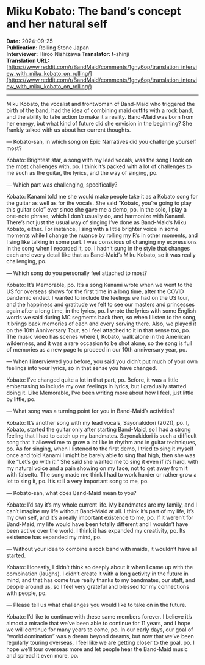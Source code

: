 ﻿# Miku Kobato: The band’s concept and her natural self

**Date:** 2024-09-25  
**Publication:** Rolling Stone Japan  
**Interviewer:** Hiroo Nishizawa  **Translator:** t-shinji  
**Translation URL:** [https://www.reddit.com/r/BandMaid/comments/1gny6op/translation_interview_with_miku_kobato_on_rolling/](https://www.reddit.com/r/BandMaid/comments/1gny6op/translation_interview_with_miku_kobato_on_rolling/)  

---

Miku Kobato, the vocalist and frontwoman of Band-Maid who triggered the birth of the band, had the idea of combining maid outfits with a rock band, and the ability to take action to make it a reality. Band-Maid was born from her energy, but what kind of future did she envision in the beginning? She frankly talked with us about her current thoughts.

― Kobato-san, in which song on Epic Narratives did you challenge yourself most?

Kobato: Brightest star, a song with my lead vocals, was the song I took on the most challenges with, po. I think it’s packed with a lot of challenges to me such as the guitar, the lyrics, and the way of singing, po.

― Which part was challenging, specifically?

Kobato: Kanami told me she would make people take it as a Kobato song for the guitar as well as for the vocals. She said “Kobato, you’re going to play this guitar solo” ever since she gave me a demo, po. In the solo, I play a one-note phrase, which I don’t usually do, and harmonize with Kanami. There’s not just the usual way of singing I’ve done as Band-Maid’s Miku Kobato, either. For instance, I sing with a little brighter voice in some moments while I change the nuance by rolling my R’s in other moments, and I sing like talking in some part. I was conscious of changing my expressions in the song when I recorded it, po. I hadn’t sung in the style that changes each and every detail like that as Band-Maid’s Miku Kobato, so it was really challenging, po.

― Which song do you personally feel attached to most?

Kobato: It’s Memorable, po. It’s a song Kanami wrote when we went to the US for overseas shows for the first time in a long time, after the COVID pandemic ended. I wanted to include the feelings we had on the US tour, and the happiness and gratitude we felt to see our masters and princesses again after a long time, in the lyrics, po. I wrote the lyrics with some English words we said during MC segments back then, so when I listen to the song, it brings back memories of each and every serving there. Also, we played it on the 10th Anniversary Tour, so I feel attached to it in that sense too, po. The music video has scenes where I, Kobato, walk alone in the American wilderness, and it was a rare occasion to be shot alone, so the song is full of memories as a new page to proceed in our 10th anniversary year, po.

― When I interviewed you before, you said you didn’t put much of your own feelings into your lyrics, so in that sense you have changed.

Kobato: I’ve changed quite a lot in that part, po. Before, it was a little embarrasing to include my own feelings in lyrics, but I gradually started doing it. Like Memorable, I’ve been writing more about how I feel, just little by little, po.

― What song was a turning point for you in Band-Maid’s activities?

Kobato: It’s another song with my lead vocals, Sayonakidori (2021), po. I, Kobato, started the guitar only after starting Band-Maid, so I had a strong feeling that I had to catch up my bandmates. Sayonakidori is such a difficult song that it allowed me to grow a lot like in rhythm and in guitar techniques, po. As for singing, when I listened to the first demo, I tried to sing it myself once and told Kanami I might be barely able to sing that high, then she was like “Let’s go with it!” She said she wanted me to sing it even if it’s hard, with my natural voice and a pain showing on my face, not to get away from it with falsetto. The song made me think I had to work harder or rather grow a lot to sing it, po. It’s still a very important song to me, po.

― Kobato-san, what does Band-Maid mean to you?

Kobato: I’d say it’s my whole current life. My bandmates are my family, and I can’t imagine my life without Band-Maid at all. I think it’s part of my life, it’s my own self, and it’s a really important existence to me, po. If it weren’t for Band-Maid, my life would have been totally different and I wouldn’t have been active over the world. I think it has expanded my creativity, po. Its existence has expanded my mind, po.

― Without your idea to combine a rock band with maids, it wouldn’t have all started.

Kobato: Honestly, I didn’t think so deeply about it when I came up with the combination (laughs). I didn’t create it with a long activity in the future in mind, and that has come true really thanks to my bandmates, our staff, and people around us, so I feel very grateful and blessed for my connections with people, po.

― Please tell us what challenges you would like to take on in the future.

Kobato: I’d like to continue with these same members forever. I believe it’s almost a miracle that we’ve been able to continue for 11 years, and I hope we will continue for many years to come, po. In our early days, our goal of “world domination” was a dream beyond dreams, but now that we’ve been regularly touring overseas, I feel like we are getting closer to the goal, po. I hope we’ll tour overseas more and let people hear the Band-Maid music and spread it even more, po.
